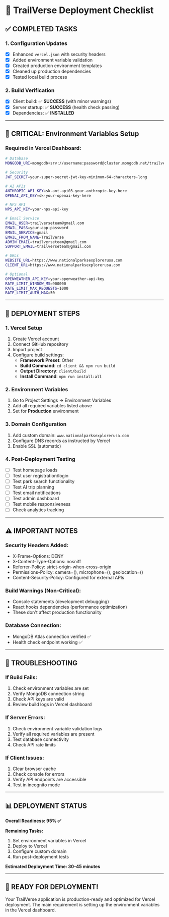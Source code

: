 # 🚀 TrailVerse Deployment Checklist

## ✅ **COMPLETED TASKS**

### 1. **Configuration Updates**
- [x] Enhanced `vercel.json` with security headers
- [x] Added environment variable validation
- [x] Created production environment templates
- [x] Cleaned up production dependencies
- [x] Tested local build process

### 2. **Build Verification**
- [x] Client build: ✅ **SUCCESS** (with minor warnings)
- [x] Server startup: ✅ **SUCCESS** (health check passing)
- [x] Dependencies: ✅ **INSTALLED**

---

## 🔧 **CRITICAL: Environment Variables Setup**

### **Required in Vercel Dashboard:**

```bash
# Database
MONGODB_URI=mongodb+srv://username:password@cluster.mongodb.net/trailverse?retryWrites=true&w=majority

# Security
JWT_SECRET=your-super-secret-jwt-key-minimum-64-characters-long

# AI APIs
ANTHROPIC_API_KEY=sk-ant-api03-your-anthropic-key-here
OPENAI_API_KEY=sk-your-openai-key-here

# NPS API
NPS_API_KEY=your-nps-api-key

# Email Service
EMAIL_USER=trailverseteam@gmail.com
EMAIL_PASS=your-app-password
EMAIL_SERVICE=gmail
EMAIL_FROM_NAME=TrailVerse
ADMIN_EMAIL=trailverseteam@gmail.com
SUPPORT_EMAIL=trailverseteam@gmail.com

# URLs
WEBSITE_URL=https://www.nationalparksexplorerusa.com
CLIENT_URL=https://www.nationalparksexplorerusa.com

# Optional
OPENWEATHER_API_KEY=your-openweather-api-key
RATE_LIMIT_WINDOW_MS=900000
RATE_LIMIT_MAX_REQUESTS=1000
RATE_LIMIT_AUTH_MAX=50
```

---

## 🎯 **DEPLOYMENT STEPS**

### **1. Vercel Setup**
1. Create Vercel account
2. Connect GitHub repository
3. Import project
4. Configure build settings:
   - **Framework Preset**: Other
   - **Build Command**: `cd client && npm run build`
   - **Output Directory**: `client/build`
   - **Install Command**: `npm run install:all`

### **2. Environment Variables**
1. Go to Project Settings → Environment Variables
2. Add all required variables listed above
3. Set for **Production** environment

### **3. Domain Configuration**
1. Add custom domain: `www.nationalparksexplorerusa.com`
2. Configure DNS records as instructed by Vercel
3. Enable SSL (automatic)

### **4. Post-Deployment Testing**
- [ ] Test homepage loads
- [ ] Test user registration/login
- [ ] Test park search functionality
- [ ] Test AI trip planning
- [ ] Test email notifications
- [ ] Test admin dashboard
- [ ] Test mobile responsiveness
- [ ] Check analytics tracking

---

## ⚠️ **IMPORTANT NOTES**

### **Security Headers Added:**
- X-Frame-Options: DENY
- X-Content-Type-Options: nosniff
- Referrer-Policy: strict-origin-when-cross-origin
- Permissions-Policy: camera=(), microphone=(), geolocation=()
- Content-Security-Policy: Configured for external APIs

### **Build Warnings (Non-Critical):**
- Console statements (development debugging)
- React hooks dependencies (performance optimization)
- These don't affect production functionality

### **Database Connection:**
- MongoDB Atlas connection verified ✅
- Health check endpoint working ✅

---

## 🚨 **TROUBLESHOOTING**

### **If Build Fails:**
1. Check environment variables are set
2. Verify MongoDB connection string
3. Check API keys are valid
4. Review build logs in Vercel dashboard

### **If Server Errors:**
1. Check environment variable validation logs
2. Verify all required variables are present
3. Test database connectivity
4. Check API rate limits

### **If Client Issues:**
1. Clear browser cache
2. Check console for errors
3. Verify API endpoints are accessible
4. Test in incognito mode

---

## 📊 **DEPLOYMENT STATUS**

**Overall Readiness: 95% ✅**

**Remaining Tasks:**
1. Set environment variables in Vercel
2. Deploy to Vercel
3. Configure custom domain
4. Run post-deployment tests

**Estimated Deployment Time: 30-45 minutes**

---

## 🎉 **READY FOR DEPLOYMENT!**

Your TrailVerse application is production-ready and optimized for Vercel deployment. The main requirement is setting up the environment variables in the Vercel dashboard.

